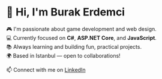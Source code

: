 # 👋 Hi, I'm Burak Erdemci

🎮 I'm passionate about game development and web design.  
💻 Currently focused on **C#**, **ASP.NET Core**, and **JavaScript**.  
📚 Always learning and building fun, practical projects.  
🌍 Based in Istanbul — open to collaborations!

📫 Connect with me on [LinkedIn](https://www.linkedin.com/in/burak-erdemci-a3994833b/)



<!---
BurakErdemci/BurakErdemci is a ✨ special ✨ repository because its `README.md` (this file) appears on your GitHub profile.
You can click the Preview link to take a look at your changes.
--->
